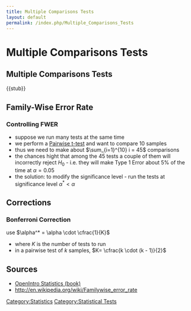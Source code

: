 ```yaml
---
title: Multiple Comparisons Tests
layout: default
permalink: /index.php/Multiple_Comparisons_Tests
---
```


# Multiple Comparisons Tests

## Multiple Comparisons Tests

{{stub}}


## Family-Wise Error Rate
### Controlling FWER
- suppose we run many tests at the same time 
- we perform a [Pairwise t-test](Pairwise_t-test) and want to compare 10 samples
- thus we need to make about $\sum_{i=1}^{10} i = 45$ comparisons
- the chances hight that among the 45 tests a couple of them will incorrectly reject $H_0$ - i.e. they will make Type 1 Error about 5% of the time at $\alpha = 0.05%$
- the solution: to modify the significance level - run the tests at significance level $\alpha^* < \alpha$


## Corrections
### Bonferroni Correction
use $\alpha^* = \alpha \cdot \cfrac{1}{K}$
- where $K$ is the number of tests to run 
- in a pairwise test of $k$ samples,  $K= \cfrac{k \cdot (k - 1)}{2}$



## Sources
- [OpenIntro Statistics (book)](OpenIntro_Statistics_(book))
- http://en.wikipedia.org/wiki/Familywise_error_rate


[Category:Statistics](Category_Statistics)
[Category:Statistical Tests](Category_Statistical_Tests)
